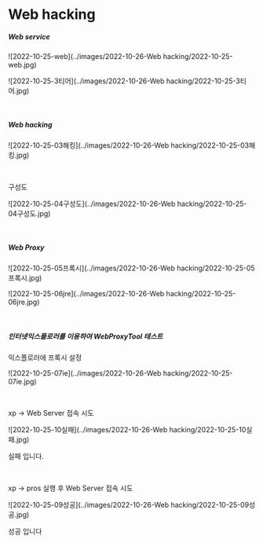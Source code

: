 # Web hacking

##### Web service

![2022-10-25-web](../images/2022-10-26-Web hacking/2022-10-25-web.jpg)

![2022-10-25-3티어](../images/2022-10-26-Web hacking/2022-10-25-3티어.jpg)

<br>

##### Web hacking

![2022-10-25-03해킹](../images/2022-10-26-Web hacking/2022-10-25-03해킹.jpg)

<br>

구성도

![2022-10-25-04구성도](../images/2022-10-26-Web hacking/2022-10-25-04구성도.jpg)

<br>

##### Web Proxy

![2022-10-25-05프록시](../images/2022-10-26-Web hacking/2022-10-25-05프록시.jpg)

![2022-10-25-06jre](../images/2022-10-26-Web hacking/2022-10-25-06jre.jpg)

<br>

##### 인터넷익스플로러를 이용하여 WebProxyTool 테스트

익스플로러에 프록시 설정

![2022-10-25-07ie](../images/2022-10-26-Web hacking/2022-10-25-07ie.jpg)

<br>

xp -> Web Server 접속 시도

![2022-10-25-10실패](../images/2022-10-26-Web hacking/2022-10-25-10실패.jpg)

실패 입니다.

<br>

xp -> pros 실행 후 Web Server 접속 시도

![2022-10-25-09성공](../images/2022-10-26-Web hacking/2022-10-25-09성공.jpg)

성공 입니다

<br>




